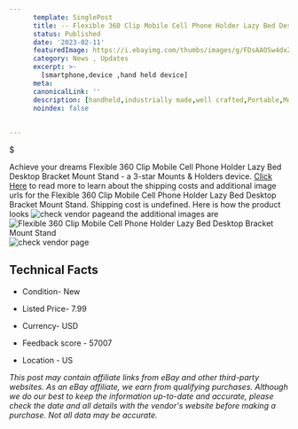 ```yaml
---
      template: SinglePost
      title: -- Flexible 360 Clip Mobile Cell Phone Holder Lazy Bed Desktop Bracket Mount Stand
      status: Published
      date: '2023-02-11'
      featuredImage: https://i.ebayimg.com/thumbs/images/g/FDsAAOSw4dxZck-5/s-l225.jpg
      category: News , Updates
      excerpt: >-
        [smartphone,device ,hand held device]
      meta:
      canonicalLink: ''
      description: [handheld,industrially made,well crafted,Portable,Mobile,Compact,Convenient,Lightweight,Maneuverable,Man-portable,Miniature,Carriable,Hand-held,Light,Holdable,Transportable,Mobile device,Pocket-sized,On-the-go,Wireless,Cordless,Compact size,Convenient size, smartphone,device ,hand held device]
      noindex: false
      
        
---
```

$

Achieve your dreams Flexible 360 Clip Mobile Cell Phone Holder Lazy Bed Desktop Bracket Mount Stand - a 3-star Mounts & Holders device. [Click Here](https://www.ebay.com/itm/172789146049?hash=item283b0921c1%3Ag%3AFDsAAOSw4dxZck-5&mkevt=1&mkcid=1&mkrid=711-53200-19255-0&campid=%253CePNCampaignId%253E&customid=%253CreferenceId%253E&toolid=10049) to read more to learn about the shipping costs and additional image urls for the Flexible 360 Clip Mobile Cell Phone Holder Lazy Bed Desktop Bracket Mount Stand. Shipping cost is undefined. Here is how the product looks ![check vendor page](https://i.ebayimg.com/thumbs/images/g/FDsAAOSw4dxZck-5/s-l225.jpg)and the additional images are![Flexible 360 Clip Mobile Cell Phone Holder Lazy Bed Desktop Bracket Mount Stand](https://i.ebayimg.com/images/g/FDsAAOSw4dxZck-5/s-l500.jpg)![check vendor page](https://origin-galleryplus.ebayimg.com/ws/web/172789146049_2_0_1/225x225.jpg,https://origin-galleryplus.ebayimg.com/ws/web/172789146049_3_0_1/225x225.jpg,https://origin-galleryplus.ebayimg.com/ws/web/172789146049_4_0_1/225x225.jpg,https://origin-galleryplus.ebayimg.com/ws/web/172789146049_5_0_1/225x225.jpg,https://origin-galleryplus.ebayimg.com/ws/web/172789146049_6_0_1/225x225.jpg,https://origin-galleryplus.ebayimg.com/ws/web/172789146049_7_0_1/225x225.jpg,https://origin-galleryplus.ebayimg.com/ws/web/172789146049_8_0_1/225x225.jpg,https://origin-galleryplus.ebayimg.com/ws/web/172789146049_9_0_1/225x225.jpg,https://origin-galleryplus.ebayimg.com/ws/web/172789146049_10_0_1/225x225.jpg,https://origin-galleryplus.ebayimg.com/ws/web/172789146049_11_0_1/225x225.jpg,https://origin-galleryplus.ebayimg.com/ws/web/172789146049_12_0_1/225x225.jpg)



 ## Technical Facts 



     
      

 - Condition- New 


      

 - Listed Price- 7.99 


      

 - Currency- USD 


      

 - Feedback score - 57007 


      

 - Location - US 


      
      

 *_This post may contain affiliate links from eBay and other third-party websites. As an eBay affiliate, we earn from qualifying purchases. Although we do our best to keep the information up-to-date and accurate, please check the date and all details with the vendor's website before making a purchase. Not all data may be accurate._*






